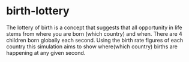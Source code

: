 # birth-lottery 
The lottery of birth is a concept that suggests that all opportunity in life stems from where you are born (which country) and when. 
There are 4 children born globally each second. 
Using the birth rate figures of each country this simulation aims to show where(which country) births are happening at any given second. 
